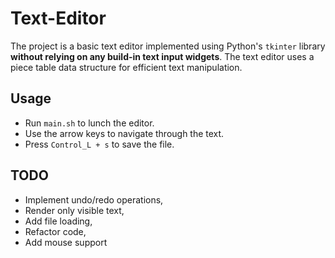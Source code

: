 # Text-Editor

The project is a basic text editor implemented using Python's `tkinter` library **without relying on any build-in text input widgets**. The text editor uses a piece table data structure for efficient text manipulation.

## Usage
- Run `main.sh` to lunch the editor.
- Use the arrow keys to navigate through the text.
- Press `Control_L + s` to save the file.

## TODO
- Implement undo/redo operations,
- Render only visible text,
- Add file loading,
- Refactor code,
- Add mouse support